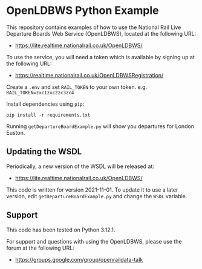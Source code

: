 OpenLDBWS Python Example
========================

This repository contains examples of how to use the National Rail Live
Departure Boards Web Service (OpenLDBWS), located at the following URL:

* https://lite.realtime.nationalrail.co.uk/OpenLDBWS/

To use the service, you will need a token which is available by
signing up at the following URL:

* https://realtime.nationalrail.co.uk/OpenLDBWSRegistration/

Create a `.env` and set `RAIL_TOKEN` to your own token. e.g. `RAIL_TOKEN=zxc1zxc2zc3zc4`

Install dependencies using `pip`:

`pip install -r requirements.txt`  

Running `getDepartureBoardExample.py` will show you departures for
London Euston.

Updating the WSDL
-----------------

Periodically, a new version of the WSDL will be released at:

* https://lite.realtime.nationalrail.co.uk/OpenLDBWS/

This code is written for version 2021-11-01.  To update it to use a
later version, edit `getDepartureBoardExample.py` and change the `WSDL`
variable.  

Support
-------

This code has been tested on Python 3.12.1.

For support and questions with using the OpenLDBWS, please use the
forum at the following URL:
 
 * https://groups.google.com/group/openraildata-talk
